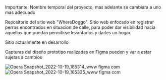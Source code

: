 Importante: Nombre temporal del proyecto, mas adelante se cambiara a uno mas adecuado

Repositorio del sitio web "WhereDoggo". Sitio web enfocado en registrar perros encontrados en situacion de calle, para poder dar visibilidad hacia aquellos que puedan permitirse levantarlos y darles un hogar

Sitio actualmente en desarrollo

Capturas del diseño prototipo realizadas en Figma
pueden y var a estar sujetas a cambios


![Opera Snapshot_2022-10-19_185314_www figma com](https://user-images.githubusercontent.com/78242717/196812073-7eb2582f-adbd-445e-9f32-e2f30adfad32.png)
![Opera Snapshot_2022-10-19_185335_www figma com](https://user-images.githubusercontent.com/78242717/196812079-38633e49-eb7f-49aa-93d3-f0dc4db2c445.png)
